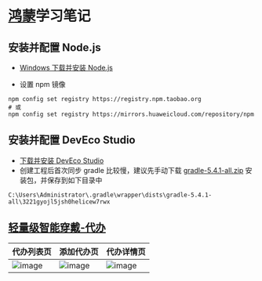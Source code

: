 # [鸿蒙](https://developer.harmonyos.com/cn/documentation)学习笔记

## 安装并配置 Node.js

- [Windows 下载并安装 Node.js](https://developer.harmonyos.com/cn/develop/deveco-studio#download)

- 设置 npm 镜像

```shell
npm config set registry https://registry.npm.taobao.org
# 或
npm config set registry https://mirrors.huaweicloud.com/repository/npm
```

## 安装并配置 DevEco Studio

- [下载并安装 DevEco Studio](https://developer.harmonyos.com/cn/develop/deveco-studio#download)
- 创建工程后首次同步 gradle 比较慢，建议先手动下载 [gradle-5.4.1-all.zip](https://gradle.org/next-steps/?version=5.4.1&format=all) 安装包，并保存到如下目录中

```shell
C:\Users\Administrator\.gradle\wrapper\dists\gradle-5.4.1-all\3221gyojl5jsh0helicew7rwx
```

## [轻量级智能穿戴-代办](https://github.com/bingoogolapple/HarmonyOS-Note/tree/master/wearable_lite)

| 代办列表页 | 添加代办页 | 代办详情页 |
| ------------ | ------------- | ------------- |
| ![image](https://user-images.githubusercontent.com/8949716/93716516-dbda1e00-fba2-11ea-97cf-2b60c29668a3.png) | ![image](https://user-images.githubusercontent.com/8949716/93716539-f4e2cf00-fba2-11ea-9c8c-35c5093fd42c.png) | ![image](https://user-images.githubusercontent.com/8949716/93716558-062bdb80-fba3-11ea-9e89-90818cffa5e8.png) |
